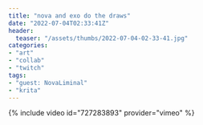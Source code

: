 ```yaml
---
title: "nova and exo do the draws"
date: "2022-07-04T02:33:41Z"
header:
  teaser: "/assets/thumbs/2022-07-04-02-33-41.jpg"
categories:
- "art"
- "collab"
- "twitch"
tags:
- "guest: NovaLiminal"
- "krita"
---
```

{% include video id="727283893" provider="vimeo" %}
